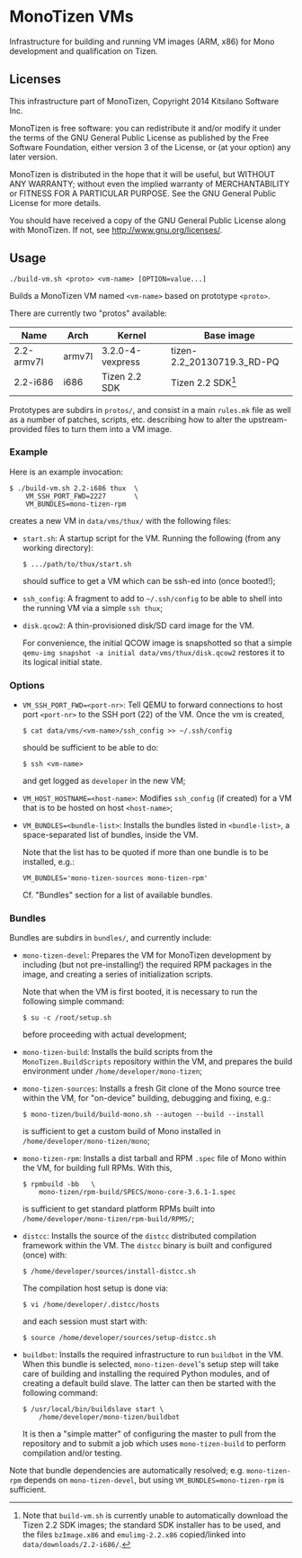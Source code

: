 # MonoTizen VMs

Infrastructure for building and running VM images (ARM, x86) for Mono
development and qualification on Tizen.

## Licenses

This infrastructure part of MonoTizen, Copyright 2014 Kitsilano
Software Inc.

MonoTizen is free software: you can redistribute it and/or modify
it under the terms of the GNU General Public License as published by
the Free Software Foundation, either version 3 of the License, or
(at your option) any later version.

MonoTizen is distributed in the hope that it will be useful,
but WITHOUT ANY WARRANTY; without even the implied warranty of
MERCHANTABILITY or FITNESS FOR A PARTICULAR PURPOSE.  See the
GNU General Public License for more details.

You should have received a copy of the GNU General Public License
along with MonoTizen.  If not, see <http://www.gnu.org/licenses/>.

## Usage

    ./build-vm.sh <proto> <vm-name> [OPTION=value...]

Builds a MonoTizen VM named `<vm-name>` based on prototype `<proto>`.

There are currently two "protos" available:

| Name       | Arch   | Kernel           | Base image                 |
|------------|--------|------------------|----------------------------|
| 2.2-armv7l | armv7l | 3.2.0-4-vexpress | tizen-2.2_20130719.3_RD-PQ |
| 2.2-i686   | i686   | Tizen 2.2 SDK    | Tizen 2.2 SDK[^sdk-img]    |

Prototypes are subdirs in `protos/`, and consist in a main `rules.mk`
file as well as a number of patches, scripts, etc. describing how to
alter the upstream-provided files to turn them into a VM image.

[^sdk-img]: Note that `build-vm.sh` is currently unable to
automatically download the Tizen 2.2 SDK images; the standard SDK
installer has to be used, and the files `bzImage.x86` and
`emulimg-2.2.x86` copied/linked into `data/downloads/2.2-i686/`.

### Example

Here is an example invocation:

    $ ./build-vm.sh 2.2-i686 thux  \
        VM_SSH_PORT_FWD=2227       \
        VM_BUNDLES=mono-tizen-rpm

creates a new VM in `data/vms/thux/` with the following files:

  * `start.sh`: A startup script for the VM.  Running the following
    (from any working directory):

        $ .../path/to/thux/start.sh

    should suffice to get a VM which can be ssh-ed into (once
    booted!);

  * `ssh_config`: A fragment to add to `~/.ssh/config` to be able to
    shell into the running VM via a simple `ssh thux`;

  * `disk.qcow2`: A thin-provisioned disk/SD card image for the VM.

    For convenience, the initial QCOW image is snapshotted so that a
    simple `qemu-img snapshot -a initial data/vms/thux/disk.qcow2`
    restores it to its logical initial state.

### Options

  * `VM_SSH_PORT_FWD=<port-nr>`: Tell QEMU to forward connections to
    host port `<port-nr>` to the SSH port (22) of the VM. Once the vm
    is created,

        $ cat data/vms/<vm-name>/ssh_config >> ~/.ssh/config

    should be sufficient to be able to do:

        $ ssh <vm-name>

    and get logged as `developer` in the new VM;

  * `VM_HOST_HOSTNAME=<host-name>`: Modifies `ssh_config` (if created)
    for a VM that is to be hosted on host `<host-name>`;

  * `VM_BUNDLES=<bundle-list>`: Installs the bundles listed in
    `<bundle-list>`, a space-separated list of bundles, inside the VM.

    Note that the list has to be quoted if more than one bundle is to
    be installed, e.g.:

        VM_BUNDLES='mono-tizen-sources mono-tizen-rpm'

    Cf. "Bundles" section for a list of available bundles.

### Bundles

Bundles are subdirs in `bundles/`, and currently include:

  * `mono-tizen-devel`: Prepares the VM for MonoTizen development by
    including (but not pre-installing!) the required RPM packages in
    the image, and creating a series of initialization scripts.

    Note that when the VM is first booted, it is necessary to run the
    following simple command:

        $ su -c /root/setup.sh

    before proceeding with actual development;

  * `mono-tizen-build`: Installs the build scripts from the
    `MonoTizen.BuildScripts` repository within the VM, and prepares
    the build environment under `/home/developer/mono-tizen`;

  * `mono-tizen-sources`: Installs a fresh Git clone of the Mono
    source tree within the VM, for "on-device" building, debugging and
    fixing, e.g.:

        $ mono-tizen/build/build-mono.sh --autogen --build --install

    is sufficient to get a custom build of Mono installed in
    `/home/developer/mono-tizen/mono`;

  * `mono-tizen-rpm`: Installs a dist tarball and RPM `.spec` file of
    Mono within the VM, for building full RPMs.  With this,

        $ rpmbuild -bb   \
            mono-tizen/rpm-build/SPECS/mono-core-3.6.1-1.spec

    is sufficient to get standard platform RPMs built into
    `/home/developer/mono-tizen/rpm-build/RPMS/`;

  * `distcc`: Installs the source of the `distcc` distributed
    compilation framework within the VM.  The `distcc` binary is built
    and configured (once) with:

        $ /home/developer/sources/install-distcc.sh

    The compilation host setup is done via:

        $ vi /home/developer/.distcc/hosts

    and each session must start with:

        $ source /home/developer/sources/setup-distcc.sh

  * `buildbot`: Installs the required infrastructure to run `buildbot`
    in the VM.  When this bundle is selected, `mono-tizen-devel`'s
    setup step will take care of building and installing the required
    Python modules, and of creating a default build slave.  The latter
    can then be started with the following command:

        $ /usr/local/bin/buildslave start \
            /home/developer/mono-tizen/buildbot

    It is then a "simple matter" of configuring the master to pull
    from the repository and to submit a job which uses
    `mono-tizen-build` to perform compilation and/or testing.

Note that bundle dependencies are automatically resolved;
e.g. `mono-tizen-rpm` depends on `mono-tizen-devel`, but using
`VM_BUNDLES=mono-tizen-rpm` is sufficient.
